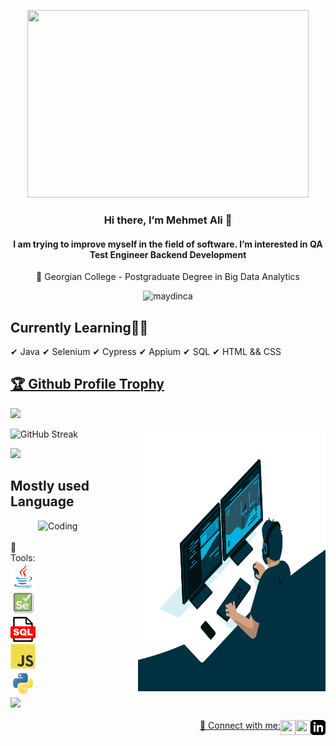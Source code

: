 <p align="center">
  <img width="450" height="300" src="https://user-images.githubusercontent.com/50720133/214767995-af6b465e-89cf-42f5-b4f9-92531f9b2589.gif">
</p>

<h3 align="center"> Hi there, I’m Mehmet Ali 👋</h3>
<h4 align="center">I am trying to improve myself in the field of software. I’m interested in QA Test Engineer Backend Development</h4> 

<p align="center">🏫 Georgian College - Postgraduate Degree in Big Data Analytics</p>
<p align="center">
  <img src="https://komarev.com/ghpvc/?username=maydinca&label=Profile%20views&color=0e75b6&style=flat" alt="maydinca" />
</p>

##  Currently Learning👨‍🎓
✔ Java ✔ Selenium ✔ Cypress
✔ Appium ✔ SQL   ✔ HTML && CSS

<a href="https://github.com/maydinca/readme"><h2>🏆 Github Profile Trophy</h2></a>
<a href="https://github.com/maydinca/readme">
  <img width=800 src="https://github-profile-trophy.vercel.app/?username=maydinca&column=8&theme=gruvbox&no-frame=true"/>
</a>

<img align="right" alt="GIF" src="https://github.com/maydinca/maydinca/blob/main/repo/code.gif?raw=true" width="300" height="420"  />

![GitHub Streak](https://github-readme-streak-stats.herokuapp.com?user=maydinca&theme=dark&hide_border=false)


<picture>
  <source 
    srcset="https://github-readme-stats-git-masterrstaa-rickstaa.vercel.app/api?username=maydinca&show_icons=true&theme=dark"
    media="(prefers-color-scheme: dark)"
  />
  <source
    srcset="https://github-readme-stats-git-masterrstaa-rickstaa.vercel.app/api?username=maydinca&show_icons=true&theme=dark"
    media="(prefers-color-scheme: dark)"
  />
  <img src="https://github-readme-stats.vercel.app/api?username=maydinca&show_icons=false" />
</picture>

<br/>

## Mostly used Language
<img align="right" alt="Coding" width="160" height="200" src="https://media.giphy.com/media/USV0ym3bVWQJJmNu3N/giphy.gif">
<br/>
  <div align="left">
  <br/>  
 🔧Tools:
  <br>
<div align="cneter>
            <br/>
           
<a href="https://www.java.com" rel="nofollow">
                    <img src="https://raw.githubusercontent.com/devicons/devicon/master/icons/java/java-original.svg" alt="java" width="40" height="40" style="max-width: 100%;">
                        </a>
                        
 <a href="https://www.selenium.dev/" rel="nofollow">
                    <img src="https://github.com/maydinca/maydinca/blob/main/repo/icons8-selenium.svg" alt="java" width="40" height="40" style="max-width: 100%;">
                        </a>
                        
<a href="https://" rel="nofollow">
                    <img src="https://github.com/maydinca/maydinca/blob/main/repo/sql-icon.svg" alt="java" width="40" height="40" style="max-width: 100%;">
                        </a>      
                          
<a href="https://www.javascript.com" rel="nofollow">
                    <img src="https://raw.githubusercontent.com/devicons/devicon/master/icons/javascript/javascript-original.svg" alt="java" width="40" height="40" style="max-width: 100%;">
                        </a>
                       
<a href="https://www.python.org" rel="nofollow">
                    <img src="https://raw.githubusercontent.com/devicons/devicon/master/icons/python/python-original.svg" alt="python" width="40" height="40" style="max-width: 100%;">
                        </a>
    
  </br>
    
</div>

<div align="left">
  <a rel="nofollow" href="https://github.com/maydinca/maydinca">
    <img width="30%" src="https://github-readme-stats-git-masterrstaa-rickstaa.vercel.app/api/top-langs/?username=maydinca&langs_count=8&&theme=dark&hide_border=false)](https://github.com/maydinca/github-readme-stats">
    </a>

<div align="right">
  <a rel="nofollow" href="https://github.com/maydinca/maydinca"> 
                                                               <br>
📩 Connect with me:
    <img align="right" alt="linkedin | LinkedIn" width="24px" src="https://github.com/maydinca/maydinca/blob/main/repo/iconmonstr-linkedin-3.svg" />
    <img align="right" height="24" width="24" src="https://cdn.jsdelivr.net/npm/simple-icons@v4/icons/instagram.svg" />
    <img align="right" height="24" width="24" src="https://github.com/maydinca/maydinca/blob/main/repo/Gmail_Icon_(2013-2020).svg" />
</a>
</div>
